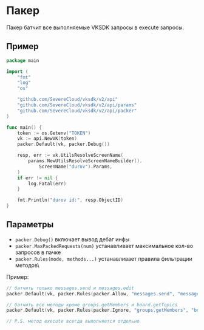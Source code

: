 # Пакер

Пакер батчит все выполняемые VKSDK запросы в execute запросы.

## Пример

```go
package main

import (
	"fmt"
	"log"
	"os"

	"github.com/SevereCloud/vksdk/v2/api"
	"github.com/SevereCloud/vksdk/v2/api/params"
	"github.com/SevereCloud/vksdk/v2/api/packer"
)

func main() {
	token := os.Getenv("TOKEN")
	vk := api.NewVK(token)
	packer.Default(vk, packer.Debug())

	resp, err := vk.UtilsResolveScreenName(
		params.NewUtilsResolveScreenNameBuilder().
			ScreenName("durov").Params,
	)
	if err != nil {
		log.Fatal(err)
	}

	fmt.Println("durov id:", resp.ObjectID)
}
```

## Параметры

- `packer.Debug()` включает вывод дебаг инфы
- `packer.MaxPackedRequests(num)` устанавливает максимальное кол-во запросов в пачке
- `packer.Rules(mode, methods...)` устанавливает правила фильтрации методов\

Пример:

```go
// батчить только messages.send и messages.edit
packer.Default(vk, packer.Rules(packer.Allow, "messages.send", "messages.edit"))

// батчить все методы кроме groups.getMembers и board.getTopics
packer.Default(vk, packer.Rules(packer.Ignore, "groups.getMembers", "board.getTopics"))

// P.S. метод execute всегда выполняется отдельно
```
